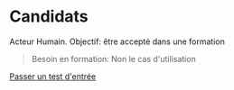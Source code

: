  
# Candidats  

Acteur Humain.
Objectif: être accepté dans une formation  

> Besoin en formation: Non le cas d'utilisation   

[Passer un test d'entrée](https://github.com/PremierLangage/platon-conception/blob/master/UC/Candidats/Faire-un-test.md)
